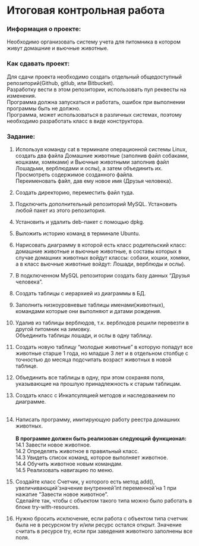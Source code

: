 # Итоговая контрольная работа

### Информация о проекте:
Необходимо организовать систему учета для питомника в котором живут
домашние и вьючные животные.

### Как сдавать проект:
Для сдачи проекта необходимо создать отдельный общедоступный репозиторий(Github, gitlub, или Bitbucket).<br>
Разработку вести в этом репозитории, использовать пул реквесты на изменения. <br>
Программа должна запускаться и работать, ошибок при выполнении программы быть не должно.<br>
Программа, может использоваться в различных системах, поэтому необходимо разработать класс в виде конструктора.

### Задание:
1. Используя команду cat в терминале операционной системы Linux, создать два файла Домашние животные (заполнив файл собаками, кошками, хомяками) и Вьючные животными заполнив файл Лошадьми, верблюдами и
ослы), а затем объединить их.<br> Просмотреть содержимое созданного файла.<br> Переименовать файл, дав ему новое имя (Друзья человека).
2. Создать директорию, переместить файл туда.
3. Подключить дополнительный репозиторий MySQL. Установить любой пакет из этого репозитория.
4. Установить и удалить deb-пакет с помощью dpkg.
5. Выложить историю команд в терминале Ubuntu.
6. Нарисовать диаграмму в которой есть класс родительский класс: домашние животные и вьючные животные, в составы которых в случае домашних животных войдут классы: собаки, кошки, хомяки, а в класс вьючные животные войдут: Лошади, верблюды и ослы).
7. В подключенном MySQL репозитории создать базу данных “Друзья человека”.
8. Создать таблицы с иерархией из диаграммы в БД.
9. Заполнить низкоуровневые таблицы именами(животных), командами которые они выполняют и датами рождения.
10. Удалив из таблицы верблюдов, т.к. верблюдов решили перевезти в другой питомник на зимовку.<br> Объединить таблицы лошади, и ослы в одну таблицу.
11. Создать новую таблицу “молодые животные” в которую попадут все животные старше 1 года, но младше 3 лет и в отдельном столбце с точностью до месяца подсчитать возраст животных в новой таблице.
12. Объединить все таблицы в одну, при этом сохраняя поля, указывающие на прошлую принадлежность к старым таблицам. 
13. Создать класс с Инкапсуляцией методов и наследованием по диаграмме.<br><br>

14. Написать программу, имитирующую работу реестра домашних животных.<br><br>
**В программе должен быть реализован следующий функционал:**<br>
14.1 Завести новое животное.<br>
14.2 Определять животное в правильный класс.<br>
14.3 Увидеть список команд, которое выполняет животное.<br>
14.4 Обучить животное новым командам.<br>
14.5 Реализовать навигацию по меню.<br>
15. Создайте класс Счетчик, у которого есть метод add(), увеличивающий̆ значение внутренней̆ int переменной̆ на 1 при нажатие “Завести новое животное”.<br> Сделайте так, чтобы с объектом такого типа можно было работать в блоке try-with-resources.<br> 
16. Нужно бросить исключение, если работа с объектом типа счетчик была не в ресурсном try и/или ресурс остался открыт. Значение считать в ресурсе try, если при заведения животного заполнены все поля.